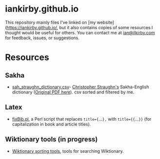 # iankirby.github.io

This repository mainly files I've linked on [my website](https://iankirby.github.io/, but it also contains copies of some resources I thought would be useful for others. You can contact me at ian@ilkirby.com for feedback, issues, or suggestions.

# Resources

## Sakha

- [sah_straughn_dictionary.csv](Docs/sah_straughn_dictionary.csv)- [Christopher Straughn's](https://elegantlexicon.com/) Sakha-English dictionary ([Original PDF here](Docs/Straughn%20Sakha-English%20dictionary.pdf)).  csv sorted and filtered by me. 

## Latex

- [fixBib.pl](gitlab-resources/fixBib/fixbib.md), a Perl script that replaces `title={`...`},` with `title={{`...`}}` (for capitalization in book and article titles).
<!-- - [texSpacing.py](texSpacing/texspacing.md), a Python script that makes sure linguex, figures, tables, and align environments are single spaced in an otherwise non-single spaced environment. -->

## Wiktionary tools (in progress)

- [Wiktionary sorting tools](gitlab-resources/wiktionary/wiktionary.md), tools for searching Wiktionary.
